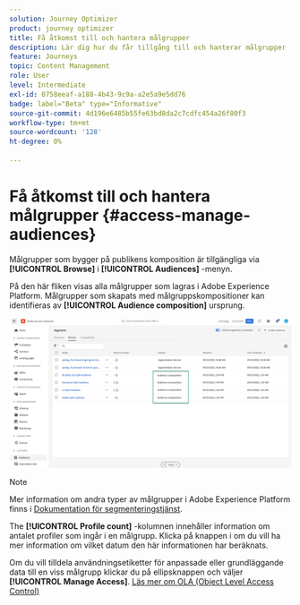 ```yaml
---
solution: Journey Optimizer
product: journey optimizer
title: Få åtkomst till och hantera målgrupper
description: Lär dig hur du får tillgång till och hanterar målgrupper
feature: Journeys
topic: Content Management
role: User
level: Intermediate
exl-id: 0758eeaf-a188-4b43-9c9a-a2e5a9e5dd76
badge: label="Beta" type="Informative"
source-git-commit: 4d196e6485b55fe63bd8da2c7cdfc454a26f80f3
workflow-type: tm+mt
source-wordcount: '128'
ht-degree: 0%

---
```


# Få åtkomst till och hantera målgrupper {#access-manage-audiences}

Målgrupper som bygger på publikens komposition är tillgängliga via **[!UICONTROL Browse]** i **[!UICONTROL Audiences]** -menyn.

På den här fliken visas alla målgrupper som lagras i Adobe Experience Platform. Målgrupper som skapats med målgruppskompositioner kan identifieras av **[!UICONTROL Audience composition]** ursprung.

![](assets/audiences-list.png)

>[!NOTE]
>
>Mer information om andra typer av målgrupper i Adobe Experience Platform finns i [Dokumentation för segmenteringstjänst](https://experienceleague.adobe.com/docs/experience-platform/segmentation/ui/overview.html).

The **[!UICONTROL Profile count]** -kolumnen innehåller information om antalet profiler som ingår i en målgrupp. Klicka på knappen i om du vill ha mer information om vilket datum den här informationen har beräknats.

Om du vill tilldela användningsetiketter för anpassade eller grundläggande data till en viss målgrupp klickar du på ellipsknappen och väljer **[!UICONTROL Manage Access]**. [Läs mer om OLA (Object Level Access Control)](../administration/object-based-access.md)

<!--
-edit an audience?
-->
